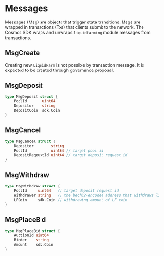 <!-- order: 4 -->

# Messages

Messages (Msg) are objects that trigger state transitions. Msgs are wrapped in transactions (Txs) that clients submit to the network. The Cosmos SDK wraps and unwraps `liquidfarming` module messages from transactions.

## MsgCreate

Creating new `LiquidFarm` is not possible by transaction message. It is expected to be created through governance proposal.

## MsgDeposit

```go
type MsgDeposit struct {
    PoolId       uint64
	Depositor    string
	DepositCoin  sdk.Coin
}
```

## MsgCancel

```go
type MsgCancel struct {
	Depositor        string
	PoolId           uint64 // target pool id
	DepositReqeustId uint64 // target deposit request id
}
```

## MsgWithdraw

```go
type MsgWithdraw struct {
	PoolId     uint64   // target deposit request id
	Withdrawer string   // the bech32-encoded address that withdraws liquid farm coin
	LFCoin     sdk.Coin // withdrawing amount of LF coin
}
```

## MsgPlaceBid

```go
type MsgPlaceBid struct {
	AuctionId uint64
	Bidder    string
	Amount    sdk.Coin
}
```